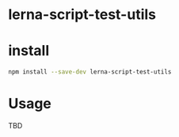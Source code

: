 # lerna-script-test-utils

# install

```bash
npm install --save-dev lerna-script-test-utils
```

# Usage

TBD
